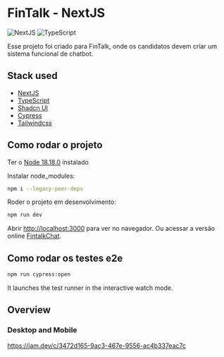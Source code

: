 # FinTalk - NextJS

![NextJS](https://img.shields.io/badge/next.js-000000?style=for-the-badge&logo=nextdotjs&logoColor=white) ![TypeScript](https://img.shields.io/badge/-TypeScript-blue?style=flat-square)

Esse projeto foi criado para FinTalk, onde os candidatos devem criar um sistema funcional de chatbot.

## Stack used

- [NextJS](https://nextjs.org/docs)
- [TypeScript](https://www.typescriptlang.org/docs/)
- [Shadcn UI](https://ui.shadcn.com/docs)
- [Cypress](https://docs.cypress.io/guides/overview/why-cypress)
- [Tailwindcss](https://tailwindcss.com/docs)

## Como rodar o projeto

Ter o [Node 18.18.0](https://nodejs.org/pt/blog/release/v18.18.0) instalado

Instalar node_modules:

```sh
npm i --legacy-peer-deps
```

Roder o projeto em desenvolvimento:

```sh
npm run dev
```

Abrir [http://localhost:3000](http://localhost:3000) para ver no navegador. Ou acessar a versão online [FintalkChat](https://fintalk-chat.vercel.app/home).


## Como rodar os testes e2e

```sh
npm run cypress:open
```

It launches the test runner in the interactive watch mode.


## Overview

### Desktop and Mobile

https://jam.dev/c/3472d165-9ac3-467e-9556-ac4b337eac7c
